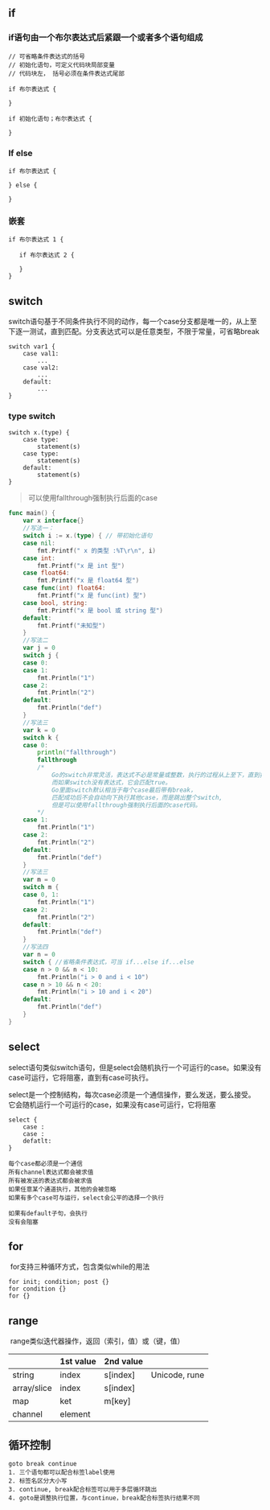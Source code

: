 ## if

### if语句由一个布尔表达式后紧跟一个或者多个语句组成

```
// 可省略条件表达式的括号
// 初始化语句，可定义代码块局部变量
// 代码块左， 括号必须在条件表达式尾部

if 布尔表达式 {

}

if 初始化语句；布尔表达式 {

}
```

### If else

```
if 布尔表达式 {

} else {

}
```

### 嵌套

```
if 布尔表达式 1 {
   
   if 布尔表达式 2 {
      
   }
}  
```

## switch

​	switch语句基于不同条件执行不同的动作，每一个case分支都是唯一的，从上至下逐一测试，直到匹配。分支表达式可以是任意类型，不限于常量，可省略break

```
switch var1 {
	case val1:
		...
	case val2:
		...
	default:
		...
}
```

### type switch

```
switch x.(type) {
	case type:
		statement(s)
	case type:
		statement(s)
	default:
		statement(s)
}
```

> 可以使用fallthrough强制执行后面的case

```go
func main() {
    var x interface{}
    //写法一：
    switch i := x.(type) { // 带初始化语句
    case nil:
        fmt.Printf(" x 的类型 :%T\r\n", i)
    case int:
        fmt.Printf("x 是 int 型")
    case float64:
        fmt.Printf("x 是 float64 型")
    case func(int) float64:
        fmt.Printf("x 是 func(int) 型")
    case bool, string:
        fmt.Printf("x 是 bool 或 string 型")
    default:
        fmt.Printf("未知型")
    }
    //写法二
    var j = 0
    switch j {
    case 0:
    case 1:
        fmt.Println("1")
    case 2:
        fmt.Println("2")
    default:
        fmt.Println("def")
    }
    //写法三
    var k = 0
    switch k {
    case 0:
        println("fallthrough")
        fallthrough
        /*
            Go的switch非常灵活，表达式不必是常量或整数，执行的过程从上至下，直到找到匹配项；
            而如果switch没有表达式，它会匹配true。
            Go里面switch默认相当于每个case最后带有break，
            匹配成功后不会自动向下执行其他case，而是跳出整个switch,
            但是可以使用fallthrough强制执行后面的case代码。
        */
    case 1:
        fmt.Println("1")
    case 2:
        fmt.Println("2")
    default:
        fmt.Println("def")
    }
    //写法三
    var m = 0
    switch m {
    case 0, 1:
        fmt.Println("1")
    case 2:
        fmt.Println("2")
    default:
        fmt.Println("def")
    }
    //写法四
    var n = 0
    switch { //省略条件表达式，可当 if...else if...else
    case n > 0 && n < 10:
        fmt.Println("i > 0 and i < 10")
    case n > 10 && n < 20:
        fmt.Println("i > 10 and i < 20")
    default:
        fmt.Println("def")
    }
}   
```

## select

​	select语句类似switch语句，但是select会随机执行一个可运行的case。如果没有case可运行，它将阻塞，直到有case可执行。

​	select是一个控制结构，每次case必须是一个通信操作，要么发送，要么接受。它会随机运行一个可运行的case，如果没有case可运行，它将阻塞

```
select {
	case :
	case :
	defatlt:
}

每个case都必须是一个通信
所有channel表达式都会被求值
所有被发送的表达式都会被求值
如果任意某个通道执行，其他的会被忽略
如果有多个case可与运行，select会公平的选择一个执行

如果有default子句，会执行
没有会阻塞
```

## for

​	for支持三种循环方式，包含类似while的用法

```
for init; condition; post {}
for condition {}
for {}
```

## range

​	range类似迭代器操作，返回（索引，值）或（键，值）

|             | 1st value | 2nd value |               |
| ----------- | --------- | --------- | ------------- |
| string      | index     | s[index]  | Unicode, rune |
| array/slice | index     | s[index]  |               |
| map         | ket       | m[key]    |               |
| channel     | element   |           |               |

## 循环控制

```
goto break continue
1. 三个语句都可以配合标签label使用
2. 标签名区分大小写
3. continue, break配合标签可以用于多层循环跳出
4. goto是调整执行位置，与continue，break配合标签执行结果不同
```

